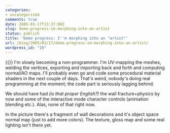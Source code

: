 ```yaml
---
categories:
- uncategorized
comments: true
date: 2005-03-17T13:37:00Z
slug: demo-progress-im-morphing-into-an-artist
status: publish
title: 'Demo progress: I''m morphing into an "artist"'
url: /blog/2005/03/17/demo-progress-im-morphing-into-an-artist/
wordpress_id: "19"
---
```


{{<imgright src="http://aras-p.info/img/blog/050317a.jpg">}}
I'm slowly becoming a non-programmer. I'm UV-mapping the meshes, welding the vertices, exporting and importing back and forth and computing normal/AO maps. I'll probably even go and code some procedural material shaders in the next couple of days. That's weird, nobody's doing real programming at the moment; the code part is seriously lagging behind.

We should have had _(is that proper English?)_ the wall fracture+physics by now and some of the interactive mode character controls (animation blending etc.). Alas, none of that right now.

In the picture there's a fragment of wall decorations and it's object space normal map (just to add more colors). The texture, gloss map and some real lighting isn't there yet.
